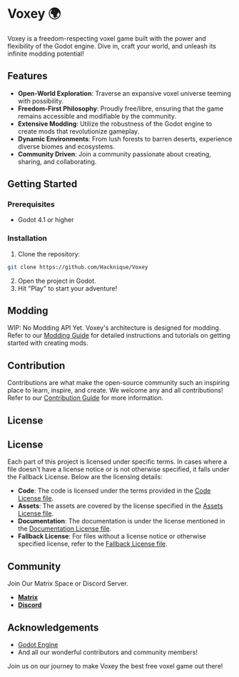 # Voxey 🌍

Voxey is a freedom-respecting voxel game built with the power and flexibility of the Godot engine. Dive in, craft your world, and unleash its infinite modding potential!

## Features

- **Open-World Exploration**: Traverse an expansive voxel universe teeming with possibility.
- **Freedom-First Philosophy**: Proudly free/libre, ensuring that the game remains accessible and modifiable by the community.
- **Extensive Modding**: Utilize the robustness of the Godot engine to create mods that revolutionize gameplay.
- **Dynamic Environments**: From lush forests to barren deserts, experience diverse biomes and ecosystems.
- **Community Driven**: Join a community passionate about creating, sharing, and collaborating.

## Getting Started

### Prerequisites

- Godot 4.1 or higher

### Installation

1. Clone the repository:
```sh
git clone https://github.com/Hacknique/Voxey
```

2. Open the project in Godot.
3. Hit "Play" to start your adventure!

## Modding

WIP: No Modding API Yet.
Voxey's architecture is designed for modding. Refer to our [Modding Guide](./docs/MODDING.md) for detailed instructions and tutorials on getting started with creating mods.

## Contribution

Contributions are what make the open-source community such an inspiring place to learn, inspire, and create. We welcome any and all contributions! Refer to our [Contribution Guide](./docs/CONTRIBUTING.md) for more information.

## License

## License
Each part of this project is licensed under specific terms. In cases where a file doesn't have a license notice or is not otherwise specified, it falls under the Fallback License. Below are the licensing details:

+ **Code**: The code is licensed under the terms provided in the [Code License file](LICENSE).
+ **Assets**: The assets are covered by the license specified in the [Assets License file](assets/LICENSE).
+ **Documentation**: The documentation is under the license mentioned in the [Documentation License file](docs/LICENSE).
+ **Fallback License**: For files without a license notice or otherwise specified license, refer to the [Fallback License file](./LICENSE).

## Community

Join Our Matrix Space or Discord Server.

- **[Matrix](https://matrix.to/#/#voxey:james-clarke.ynh.fr)**
- **[Discord](https://discord.gg/Znwk5cARQm)**

## Acknowledgements

- [Godot Engine](https://godotengine.org/)
- And all our wonderful contributors and community members!

Join us on our journey to make Voxey the best free voxel game out there!
